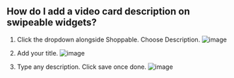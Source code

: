 ## How do I add a video card description on swipeable widgets?

1. Click the dropdown alongside Shoppable. Choose Description.
![image](https://github.com/user-attachments/assets/f6a4c42c-bbbf-4e85-be60-ad1942dea123)

2. Add your title.
![image](https://github.com/user-attachments/assets/4ff8faeb-ddeb-407c-a477-42ccd9db6a48)

3. Type any description. Click save once done.
![image](https://github.com/user-attachments/assets/71fd77e1-b2aa-48d8-a1e0-f452cc7f35df)
